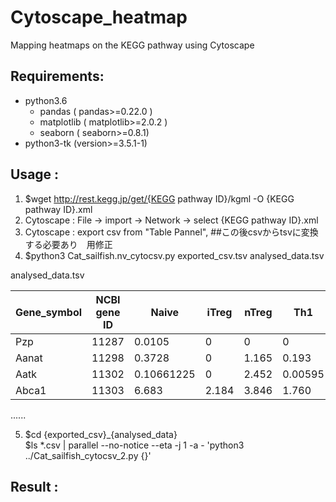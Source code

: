 # Cytoscape_heatmap
Mapping heatmaps on the KEGG pathway using Cytoscape

## Requirements:
- python3.6 
    - pandas ( pandas>=0.22.0 )
    - matplotlib ( matplotlib>=2.0.2 )
    - seaborn ( seaborn>=0.8.1)
- python3-tk (version>=3.5.1-1)

## Usage :
1. $wget http://rest.kegg.jp/get/{KEGG pathway ID}/kgml -O {KEGG pathway ID}.xml 
2. Cytoscape : File -> import -> Network -> select {KEGG pathway ID}.xml
3. Cytoscape : export csv from "Table Pannel", ##この後csvからtsvに変換する必要あり　用修正
4. $python3 Cat_sailfish.nv_cytocsv.py exported_csv.tsv analysed_data.tsv

analysed_data.tsv  

| Gene_symbol | NCBI gene ID | Naive | iTreg | nTreg | Th1 | Th2 | Th17 |
----|----|----|----|----|----|----|----
| Pzp	        | 11287	     |0.0105 | 0     | 0     | 0   | 0   | 0.057 |
| Aanat	     | 11298	     |0.3728 | 0     | 1.165 | 0.193 | 0.0891 | 0.3320 |
| Aatk	     | 11302	     |0.10661225 |	0 | 2.452 | 0.00595 | 0.0113 | 0.0185 |
| Abca1       | 11303        |6.683 | 2.184 | 3.846 | 1.760 | 1.630 | 2.203 |
......

5. $cd {exported_csv}_{analysed_data}  
   $ls *.csv | parallel --no-notice --eta -j 1 -a - 'python3 ../Cat_sailfish_cytocsv_2.py {}'
   
## Result : 
